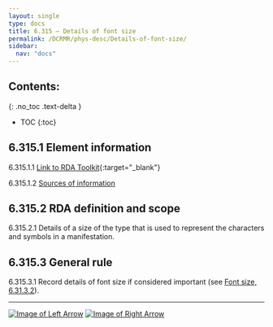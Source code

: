 ```yaml
---
layout: single
type: docs
title: 6.315 — Details of font size
permalink: /DCRMR/phys-desc/Details-of-font-size/
sidebar:
  nav: "docs"
---
```


## Contents:
{: .no_toc .text-delta }

- TOC
{:toc}

## 6.315.1 Element information

<a name="6.315.1.1">6.315.1.1</a> [Link to RDA Toolkit](https://beta.rdatoolkit.org/en-US_ala-d818f2c6-cced-357b-87ca-a4b482a249c4){:target="_blank"}

<a name="6.315.1.2">6.315.1.2</a> [Sources of information](/DCRMR/phys-desc/#6011-sources-of-information) 

## 6.315.2 RDA definition and scope

<a name="6.315.2.1">6.315.2.1</a> Details of a size of the type that is used to represent the characters and symbols in a manifestation.

## 6.315.3 General rule 

<a name="6.315.3.1">6.315.3.1</a> Record details of font size if considered important (see [Font size, 6.31.3.2](/DCRMR/phys-desc/Font-size/#6.31.3.2)).

---

[![Image of Left Arrow](https://rbms-bsc.github.io/DCRMR/assets/pictures/navigation/Arrow_Left.png "6.31 — Font size")](/DCRMR/phys-desc/Font-size/) [![Image of Right Arrow](https://rbms-bsc.github.io/DCRMR/assets/pictures/navigation/Arrow_Right.png "6.32 — Type of binding")](/DCRMR/phys-desc/Type-of-binding/)